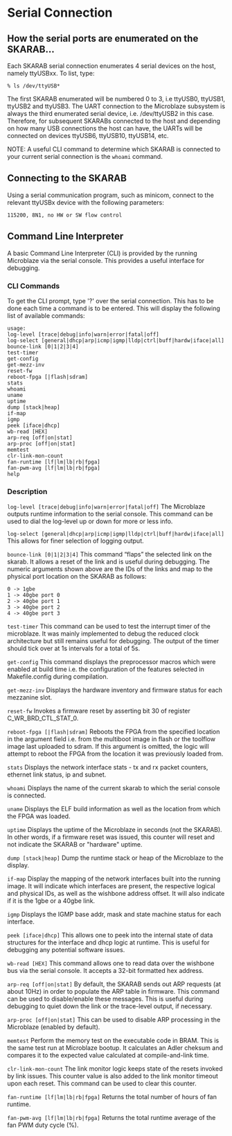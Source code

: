 # Serial Connection

## How the serial ports are enumerated on the SKARAB...
Each SKARAB serial connection enumerates 4 serial devices on the host, namely
ttyUSBxx. To list, type:

```% ls /dev/ttyUSB*```

The first SKARAB enumerated will be numbered 0 to 3, i.e ttyUSB0, ttyUSB1, ttyUSB2
and ttyUSB3. The UART connection to the Microblaze subsystem is always the third
enumerated serial device, i.e. /dev/ttyUSB2 in this case. Therefore, for subsequent
SKARABs connected to the host and depending on how many USB connections the host can
have, the UARTs will be connected on devices ttyUSB6, ttyUSB10, ttyUSB14, etc.

NOTE: A useful CLI command to determine which SKARAB is connected to your current
serial connection is the ```whoami``` command.

## Connecting to the SKARAB
Using a serial communication program, such as minicom, connect to the relevant
ttyUSBx device with the following parameters:

```115200, 8N1, no HW or SW flow control```

## Command Line Interpreter

A basic Command Line Interpreter (CLI) is provided by the running Microblaze via the
serial console. This provides a useful interface for debugging.

### CLI Commands

To get the CLI prompt, type '?' over the serial connection. This has to be done each
time a command is to be entered. This will display the following list of available
commands:

```
usage:
log-level [trace|debug|info|warn|error|fatal|off]
log-select [general|dhcp|arp|icmp|igmp|lldp|ctrl|buff|hardw|iface|all]
bounce-link [0|1|2|3|4]
test-timer
get-config
get-mezz-inv
reset-fw
reboot-fpga [|flash|sdram]
stats
whoami
uname
uptime
dump [stack|heap]
if-map
igmp
peek [iface|dhcp]
wb-read [HEX]
arp-req [off|on|stat]
arp-proc [off|on|stat]
memtest
clr-link-mon-count
fan-runtime [lf|lm|lb|rb|fpga]
fan-pwm-avg [lf|lm|lb|rb|fpga]
help

```

### Description

```log-level [trace|debug|info|warn|error|fatal|off]```
The Microblaze outputs runtime information to the serial console. This command can be
used to dial the log-level up or down for more or less info.

```log-select [general|dhcp|arp|icmp|igmp|lldp|ctrl|buff|hardw|iface|all]```
This allows for finer selection of logging output.

```bounce-link [0|1|2|3|4]```
This command “flaps” the selected link on the skarab. It allows a reset of the link
and is useful during debugging. The numeric arguments shown above are the IDs of the
links and map to the physical port location on the SKARAB as follows:
```
0 -> 1gbe
1 -> 40gbe port 0
2 -> 40gbe port 1
3 -> 40gbe port 2
4 -> 40gbe port 3
```

```test-timer```
This command can be used to test the interrupt timer of the microblaze. It was mainly
implemented to debug the reduced clock architecture but still remains useful for
debugging. The output of the timer should tick over at 1s intervals for a total of
5s.

```get-config```
This command displays the preprocessor macros which were enabled at build time i.e.
the configuration of the features selected in Makefile.config during compilation.

```get-mezz-inv```
Displays the hardware inventory and firmware status for each mezzanine slot.

```reset-fw```
Invokes a firmware reset by asserting bit 30 of register C_WR_BRD_CTL_STAT_0.

```reboot-fpga [|flash|sdram]```
Reboots the FPGA from the specified location in the argument field i.e. from the
multiboot image in flash or the toolflow image last uploaded to sdram. If this
argument is omitted, the logic will attempt to reboot the FPGA from the location it
was previously loaded from.

```stats```
Displays the network interface stats - tx and rx packet counters, ethernet link
status, ip and subnet.

```whoami```
Displays the name of the current skarab to which the serial console is connected.

```uname```
Displays the ELF build information as well as the location from which the FPGA was
loaded.

```uptime```
Displays the uptime of the Microblaze in seconds (not the SKARAB). In other words, if
a firmware reset was issued, this counter will reset and not indicate the SKARAB or
"hardware" uptime.

``dump [stack|heap]``
Dump the runtime stack or heap of the Microblaze to the display.

```if-map```
Display the mapping of the network interfaces built into the running image. It will
indicate which interfaces are present, the respective logical and physical IDs, as
well as the wishbone address offset. It will also indicate if it is the 1gbe or a
40gbe link.

```igmp```
Displays the IGMP base addr, mask and state machine status for each interface.

```peek [iface|dhcp]```
This allows one to peek into the internal state of data structures for the interface
and dhcp logic at runtime. This is useful for debugging any potential software
issues.

```wb-read [HEX]```
This command allows one to read data over the wishbone bus via the serial console. It
accepts a 32-bit formatted hex address.

```arp-req [off|on|stat]```
By default, the SKARAB sends out ARP requests (at about 10Hz) in order to populate the
ARP table in firmware. This command can be used to disable/enable these messages.
This is useful during debugging to quiet down the link or the trace-level output, if
necessary.

```arp-proc [off|on|stat]```
This can be used to disable ARP processing in the Microblaze (enabled by default).

```memtest```
Perform the memory test on the executable code in BRAM. This is the same test run at
Microblaze bootup. It calculates an Adler cheksum and compares it to the expected
value calculated at compile-and-link time.

```clr-link-mon-count```
The link monitor logic keeps state of the resets invoked by link issues. This counter
value is also added to the link monitor timeout upon each reset. This command
can be used to clear this counter.

```fan-runtime [lf|lm|lb|rb|fpga]```
Returns the total number of hours of fan runtime.

```fan-pwm-avg [lf|lm|lb|rb|fpga]```
Returns the total runtime average of the fan PWM duty cycle (%).
